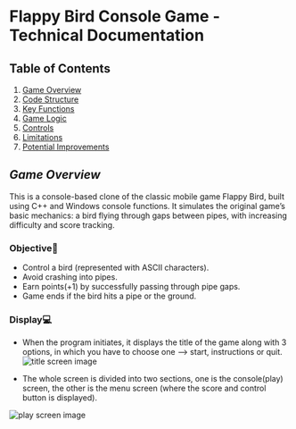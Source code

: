 # Flappy Bird Console Game - Technical Documentation

## Table of Contents
1. [Game Overview](#game-overview)
2. [Code Structure](#code-structure)
3. [Key Functions](#key-functions)
4. [Game Logic](#game-logic)
5. [Controls](#controls)
6. [Limitations](#limitations)
7. [Potential Improvements](#potential-improvements)

## *Game Overview*

This is a console-based clone of the classic mobile game Flappy Bird, built using C++ and Windows console functions. It simulates the original game’s basic mechanics: a bird flying through gaps between pipes, with increasing difficulty and score tracking.

### Objective🎯

- Control a bird (represented with ASCII characters).
- Avoid crashing into pipes.
- Earn points(+1) by successfully passing through pipe gaps.
- Game ends if the bird hits a pipe or the ground.

### Display💻

- When the program initiates, it displays the title of the game along with 3 options, in which you have to choose one --> start, instructions or quit.  
 ![title screen image](https://github.com/user-attachments/assets/4423b243-dc7e-4769-8e19-69331a6bd941)

- The whole screen is divided into two sections, one is the console(play) screen, the other is the menu screen (where the score and control button is displayed).
  
 ![play screen image](https://github.com/user-attachments/assets/178be2de-e149-493d-b9b5-4d66dee2341b)

  
